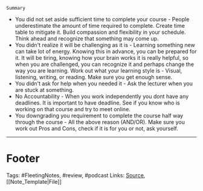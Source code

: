 `Summary`

- You did not set aside sufficient time to complete your course - People underestimate the amount of time required to complete. Create time table to mitigate it. Build compassion and flexibility in your schedule. Think ahead and recognize that something may come up. 
- You didn't realize it will be challenging as it is - Learning something new can take lot of energy. Knowing this in advance, you can be prepared for it. It will be tiring, knowing how your brain works it is really helpful, so when you are challenged, you can recognize it and perhaps change the way you are learning. Work out what your learning style is - Visual, listening, writing, or reading. Make sure you get enough sense. 
- You didn't ask for help when you needed it - Ask the lecturer when you are stuck at something. 
- No Accountability - When you work independently you dont have any deadlines. It is important to have deadline. See if you know who is working on that course and try to meet online. 
- You downgrading you requirement to complete the course half way through the course - All the above reason (AND/OR). Make sure you work out Pros and Cons, check if it is for you or not, ask yourself.


---
# Footer
Tags: #FleetingNotes, #review, #podcast
Links: 
[Source](), [[Note_Template|File]]

<!--stackedit_data:
eyJoaXN0b3J5IjpbNDQ5NTYxMzQ2XX0=
-->
